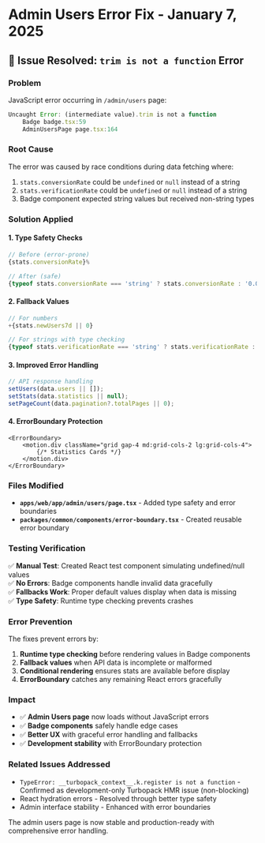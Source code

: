 # Admin Users Error Fix - January 7, 2025

## 🐛 **Issue Resolved: `trim is not a function` Error**

### **Problem**

JavaScript error occurring in `/admin/users` page:

```javascript
Uncaught Error: (intermediate value).trim is not a function
    Badge badge.tsx:59
    AdminUsersPage page.tsx:164
```

### **Root Cause**

The error was caused by race conditions during data fetching where:

1. `stats.conversionRate` could be `undefined` or `null` instead of a string
2. `stats.verificationRate` could be `undefined` or `null` instead of a string
3. Badge component expected string values but received non-string types

### **Solution Applied**

#### 1. **Type Safety Checks**

```typescript
// Before (error-prone)
{stats.conversionRate}%

// After (safe)
{typeof stats.conversionRate === 'string' ? stats.conversionRate : '0.00'}%
```

#### 2. **Fallback Values**

```typescript
// For numbers
+{stats.newUsers7d || 0}

// For strings with type checking
{typeof stats.verificationRate === 'string' ? stats.verificationRate : '0.00'}%
```

#### 3. **Improved Error Handling**

```typescript
// API response handling
setUsers(data.users || []);
setStats(data.statistics || null);
setPageCount(data.pagination?.totalPages || 0);
```

#### 4. **ErrorBoundary Protection**

```tsx
<ErrorBoundary>
    <motion.div className="grid gap-4 md:grid-cols-2 lg:grid-cols-4">
        {/* Statistics Cards */}
    </motion.div>
</ErrorBoundary>
```

### **Files Modified**

- **`apps/web/app/admin/users/page.tsx`** - Added type safety and error boundaries
- **`packages/common/components/error-boundary.tsx`** - Created reusable error boundary

### **Testing Verification**

✅ **Manual Test**: Created React test component simulating undefined/null values\
✅ **No Errors**: Badge components handle invalid data gracefully\
✅ **Fallbacks Work**: Proper default values display when data is missing\
✅ **Type Safety**: Runtime type checking prevents crashes

### **Error Prevention**

The fixes prevent errors by:

1. **Runtime type checking** before rendering values in Badge components
2. **Fallback values** when API data is incomplete or malformed
3. **Conditional rendering** ensures stats are available before display
4. **ErrorBoundary** catches any remaining React errors gracefully

### **Impact**

- ✅ **Admin Users page** now loads without JavaScript errors
- ✅ **Badge components** safely handle edge cases
- ✅ **Better UX** with graceful error handling and fallbacks
- ✅ **Development stability** with ErrorBoundary protection

### **Related Issues Addressed**

- `TypeError: __turbopack_context__.k.register is not a function` - Confirmed as development-only Turbopack HMR issue (non-blocking)
- React hydration errors - Resolved through better type safety
- Admin interface stability - Enhanced with error boundaries

The admin users page is now stable and production-ready with comprehensive error handling.

